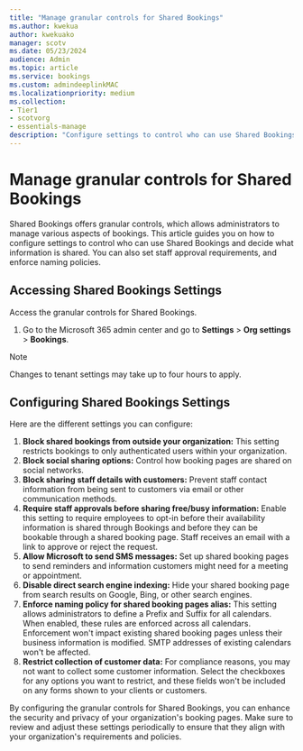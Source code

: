 ```yaml
---
title: "Manage granular controls for Shared Bookings"
ms.author: kwekua
author: kwekuako
manager: scotv
ms.date: 05/23/2024
audience: Admin
ms.topic: article
ms.service: bookings
ms.custom: admindeeplinkMAC
ms.localizationpriority: medium
ms.collection:
- Tier1
- scotvorg
- essentials-manage
description: "Configure settings to control who can use Shared Bookings."
---
```


# Manage granular controls for Shared Bookings

Shared Bookings offers granular controls, which allows administrators to manage various aspects of bookings. This article guides you on how to configure settings to control who can use Shared Bookings and decide what information is shared. You can also set staff approval requirements, and enforce naming policies.

## Accessing Shared Bookings Settings

Access the granular controls for Shared Bookings.

1. Go to the Microsoft 365 admin center and go to **Settings** \> **Org settings** \> **Bookings**.

> [!NOTE]
> Changes to tenant settings may take up to four hours to apply.

## Configuring Shared Bookings Settings

Here are the different settings you can configure:

1. **Block shared bookings from outside your organization:** This setting restricts bookings to only authenticated users within your organization.
2. **Block social sharing options:** Control how booking pages are shared on social networks.
3. **Block sharing staff details with customers:** Prevent staff contact information from being sent to customers via email or other communication methods.
4. **Require staff approvals before sharing free/busy information:** Enable this setting to require employees to opt-in before their availability information is shared through Bookings and before they can be bookable through a shared booking page. Staff receives an email with a link to approve or reject the request.
5. **Allow Microsoft to send SMS messages:** Set up shared booking pages to send reminders and information customers might need for a meeting or appointment.
6. **Disable direct search engine indexing:** Hide your shared booking page from search results on Google, Bing, or other search engines.
7. **Enforce naming policy for shared booking pages alias:** This setting allows administrators to define a Prefix and Suffix for all calendars. When enabled, these rules are enforced across all calendars. Enforcement won't impact existing shared booking pages unless their business information is modified. SMTP addresses of existing calendars won't be affected.
8. **Restrict collection of customer data:** For compliance reasons, you may not want to collect some customer information. Select the checkboxes for any options you want to restrict, and these fields won't be included on any forms shown to your clients or customers.

By configuring the granular controls for Shared Bookings, you can enhance the security and privacy of your organization's booking pages. Make sure to review and adjust these settings periodically to ensure that they align with your organization's requirements and policies.
